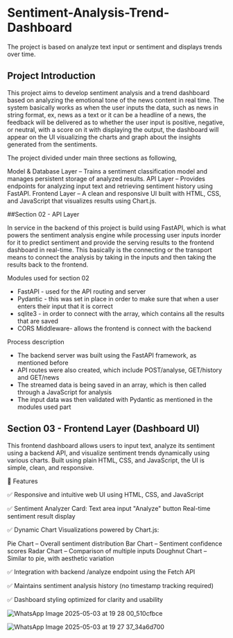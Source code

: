 # Sentiment-Analysis-Trend-Dashboard
The project is based on  analyze text input  or sentiment and displays trends over time.

## Project Introduction

This project aims to develop sentiment analysis and a trend dashboard based on analyzing the emotional tone of the news content in real time. The system basically works as when the user inputs the data, such as news in string format, ex, news as a text or it can be a headline of a news, the feedback will be delivered as to whether the user input is positive, negative, or neutral, with a score on it with displaying the output, the dashboard will appear on the UI visualizing the charts and graph about the insights generated from the sentiments.

The project divided under main three sections as following,

Model & Database Layer – Trains a sentiment classification model and manages persistent storage of analyzed results.
API Layer – Provides endpoints for analyzing input text and retrieving sentiment history using FastAPI.
Frontend Layer – A clean and responsive UI built with HTML, CSS, and JavaScript that visualizes results using Chart.js.

##Section 02 - API Layer

In service in the backend of this project is build using FastAPI, which is what powers the sentiment analysis engine while processing user inputs inorder for it to predict sentiment and provide the serving results to the frontend dashboard in real-time. This basically is the connecting or the transport means to connect the analysis by taking in the inputs and then taking the results back to the frontend.


Modules used for section 02
- FastAPI - used for the API routing and server
- Pydantic - this was set in place in order to make sure that when a user enters their input that it is correct
- sqlite3 - in order to connect with the array, which contains all the results that are saved
- CORS Middleware- allows the frontend is connect with the backend


Process description
- The backend server was built using the FastAPI framework, as mentioned before
- API routes were also created, which include POST/analyse, GET/history and GET/news
- The streamed data is being saved in an array, which is then called through a JavaScript for analysis
- The input data was then validated with Pydantic as mentioned in the modules used part



## Section 03 - Frontend Layer (Dashboard UI)

This frontend dashboard allows users to input text, analyze its sentiment using a backend API, and visualize sentiment trends dynamically using various charts. Built using plain HTML, CSS, and JavaScript, the UI is simple, clean, and responsive.

📌 Features

✅ Responsive and intuitive web UI using HTML, CSS, and JavaScript

✅ Sentiment Analyzer Card:
Text area input
"Analyze" button
 Real-time sentiment result display
 
✅ Dynamic Chart Visualizations powered by Chart.js:

Pie Chart – Overall sentiment distribution
Bar Chart – Sentiment confidence scores
Radar Chart – Comparison of multiple inputs
Doughnut Chart – Similar to pie, with aesthetic variation

✅ Integration with backend /analyze endpoint using the Fetch API

✅ Maintains sentiment analysis history (no timestamp tracking required)

✅ Dashboard styling optimized for clarity and usability


![WhatsApp Image 2025-05-03 at 19 28 00_510cfbce](https://github.com/user-attachments/assets/c2235135-52d1-4d4a-aff9-5b46a74d5f83)



![WhatsApp Image 2025-05-03 at 19 27 37_34a6d700](https://github.com/user-attachments/assets/5e477b7b-bdb6-40a5-9e20-2af3ba165add)



